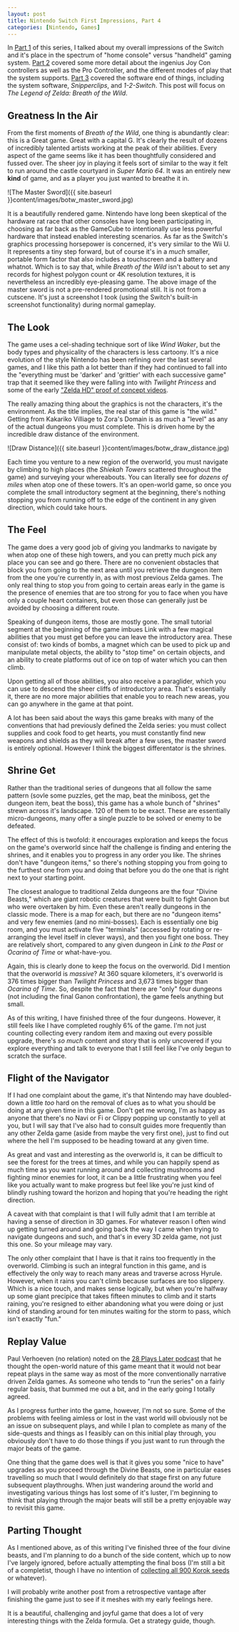 ```yaml
---
layout: post
title: Nintendo Switch First Impressions, Part 4
categories: [Nintendo, Games]
---
```


In [Part 1](http://www.bradwestness.com/2017/03/19/nintendo-switch-first-impressions-part-1) of this series, I talked about my overall impressions of the Switch and it's
place in the spectrum of "home console" versus "handheld" gaming system. [Part 2](http://www.bradwestness.com/2017/03/20/nintendo-switch-first-impressions-part-2) covered some more detail about the ingenius Joy Con controllers as well as the Pro Controller, and the different modes of play that the system supports. [Part 3](http://www.bradwestness.com/2017/03/21/nintendo-switch-first-impressions-part-3) covered the software end of things, including the system software, *Snipperclips*, and *1-2-Switch*. This post will focus on *The Legend of Zelda: Breath of the Wild*.

## Greatness In the Air

From the first moments of *Breath of the Wild*, one thing is abundantly clear: this is a Great game. Great with a capital G. It's clearly the result of dozens of incredibly talented artists working at the peak of their abilities. Every aspect of the game seems like it has been thoughtfully considered and fussed over. The sheer joy in playing it feels sort of similar to the way it felt to run around the castle courtyard in *Super Mario 64*. It was an entirely new **kind** of game, and as a player you just wanted to breathe it in.

![The Master Sword]({{ site.baseurl }}content/images/botw_master_sword.jpg)

It is a beautifully rendered game. Nintendo have long been skeptical of the hardware rat race that other consoles have long been participating in, choosing as far back as the GameCube to intentionally use less powerful hardware that instead enabled interesting scenarios. As far as the Switch's graphics processing horsepower is concerned, it's very similar to the Wii U. It represents a tiny step forward, but of course it's in a *much* smaller, portable form factor that also includes a touchscreen and a battery and whatnot. Which is to say that, while *Breath of the Wild* isn't about to set any records for highest polygon count or 4K resolution textures, it is nevertheless an incredibly eye-pleasing game. The above image of the master sword is not a pre-rendered promotional still. It is not from a cutscene. It's just a screenshot I took (using the Switch's built-in screenshot functionality) during normal gameplay.

## The Look

The game uses a cel-shading technique sort of like *Wind Waker*, but the body types and physicality of the characters is less cartoony. It's a nice evolution of the style Nintendo has been refining over the last several games, and I like this path a lot better than if they had continued to fall into the "everything must be 'darker' and 'grittier' with each successive game" trap that it seemed like they were falling into with *Twilight Princess* and some of the early ["Zelda HD" proof of concept videos](https://www.youtube.com/watch?v=UGSKW4d1kbI).

The really amazing thing about the graphics is not the characters, it's the environment. As the title implies, the real star of this game is "the wild." Getting from Kakariko Villiage to Zora's Domain is as much a "level" as any of the actual dungeons you must complete. This is driven home by the incredible draw distance of the environment.

![Draw Distance]({{ site.baseurl }}content/images/botw_draw_distance.jpg)

Each time you venture to a new region of the overworld, you must navigate by climbing to high places (the *Shiekah Towers* scattered throughout the game) and surveying your whereabouts. You can literally see for *dozens of miles* when atop one of these towers. It's an open-world game, so once you complete the small introductory segment at the beginning, there's nothing stopping you from running off to the edge of the continent in any given direction, which could take hours. 

## The Feel

The game does a very good job of giving you landmarks to navigate by when atop one of these high towers, and you can pretty much pick any place you can see and go there. There are no convenient obstacles that block you from going to the next area until you retrieve the dungeon item from the one you're currently in, as with most previous Zelda games. The only real thing to stop you from going to certain areas early in the game is the presence of enemies that are too strong for you to face when you have only a couple heart containers, but even those can generally just be avoided by choosing a different route.

Speaking of dungeon items, those are mostly gone. The small tutorial segment at the beginning of the game imbues Link with a few magical abilities that you must get before you can leave the introductory area. These consist of: two kinds of bombs, a magnet which can be used to pick up and manipulate metal objects, the ability to "stop time" on certain objects, and an ability to create platforms out of ice on top of water which you can then climb.

Upon getting all of those abilities, you also receive a paraglider, which you can use to descend the sheer cliffs of introductory area. That's essentially it, there are no more major abilities that enable you to reach new areas, you can go anywhere in the game at that point.

A lot has been said about the ways this game breaks with many of the conventions that had previously defined the Zelda series: you must collect supplies and cook food to get hearts, you must constantly find new weapons and shields as they will break after a few uses, the master sword is entirely optional. However I think the biggest differentator is the shrines.

## Shrine Get

Rather than the traditional series of dungeons that all follow the same pattern (sovle some puzzles, get the map, beat the miniboss, get the dungeon item, beat the boss), this game has a whole bunch of "shrines" strewn across it's landscape. 120 of them to be exact. These are essentially micro-dungeons, many offer a single puzzle to be solved or enemy to be defeated.

The effect of this is twofold: it encourages exploration and keeps the focus on the game's overworld since half the challenge is finding and entering the shrines, and it enables you to progress in any order you like. The shrines don't have "dungeon items," so there's nothing stopping you from going to the furthest one from you and doing that before you do the one that is right next to your starting point.

The closest analogue to traditional Zelda dungeons are the four "Divine Beasts," which are giant robotic creatures that were built to fight Ganon but who were overtaken by him. Even these aren't really dungeons in the classic mode. There is a map for each, but there are no "dungeon items" and very few enemies (and no mini-bosses). Each is essentially one big room, and you must activate five "terminals" (accessed by rotating or re-arranging the level itself in clever ways), and then you fight one boss. They are relatively short, compared to any given dungeon in *Link to the Past* or *Ocarina of Time* or what-have-you.

Again, this is clearly done to keep the focus on the overworld. Did I mention that the overworld is *massive*? At 360 square kilometers, it's overworld is 376 times bigger than *Twilight Princess* and 3,673 times bigger than *Ocarina of Time*. So, despite the fact that there are "only" four dungeons (not including the final Ganon confrontation), the game feels anything but small.

As of this writing, I have finished three of the four dungeons. However, it still feels like I have completed roughly 6% of the game. I'm not just counting collecting every random item and maxing out every possible upgrade, there's *so much* content and story that is only uncovered if you explore everything and talk to everyone that I still feel like I've only begun to scratch the surface.

## Flight of the Navigator

If I had one complaint about the game, it's that Nintendo may have doubled-down a little *too* hard on the removal of clues as to what you should be doing at any given time in this game. Don't get me wrong, I'm as happy as anyone that there's no Navi or Fi or Clippy popping up constantly to yell at you, but I will say that I've also had to consult guides more frequently than any other Zelda game (aside from maybe the very first one), just to find out where the hell I'm supposed to be heading toward at any given time.

As great and vast and interesting as the overworld is, it can be difficult to see the forest for the trees at times, and while you can happily spend as much time as you want running around and collecting mushrooms and fighting minor enemies for loot, it can be a little frustrating when you feel like you actually want to make progress but feel like you're just kind of blindly rushing toward the horizon and hoping that you're heading the right direction.

A caveat with that complaint is that I will fully admit that I am terrible at having a sense of direction in 3D games. For whatever reason I often wind up getting turned around and going back the way I came when trying to navigate dungeons and such, and that's in every 3D zelda game, not just this one. So your mileage may vary.

The only other complaint that I have is that it rains too frequently in the overworld. Climbing is such an integral function in this game, and is effectively the only way to reach many areas and traverse across Hyrule. However, when it rains you can't climb because surfaces are too slippery. Which is a nice touch, and makes sense logically, but when you're halfway up some giant precipice that takes fifteen minutes to climb and it starts raining, you're resigned to either abandoning what you were doing or just kind of standing around for ten minutes waiting for the storm to pass, which isn't exactly "fun."

## Replay Value

Paul Verhoeven (no relation) noted on the [28 Plays Later podcast](http://28playslater.com/) that he thought the open-world nature of this game meant that it would not bear repeat plays in the same way as most of the more conventionally narrative driven Zelda games. As someone who tends to "run the series" on a fairly regular basis, that bummed me out a bit, and in the early going I totally agreed.

As I progress further into the game, however, I'm not so sure. Some of the problems with feeling aimless or lost in the vast world will obviously not be an issue on subsequent plays, and while I plan to complete as many of the side-quests and things as I feasibly can on this initial play through, you obviously don't have to do those things if you just want to run through the major beats of the game.

One thing that the game does well is that it gives you some "nice to have" upgrades as you proceed through the Divine Beasts, one in particular eases travelling so much that I would definitely do that stage first on any future subsequent playthroughs. When just wandering around the world and investigating various things has lost some of it's luster, I'm beginning to think that playing through the major beats will still be a pretty enjoyable way to revisit this game.

## Parting Thought

As I mentioned above, as of this writing I've finished three of the four divine beasts, and I'm planning to do a bunch of the side content, which up to now I've largely ignored, before actually attempting the final boss (I'm still a bit of a completist, though I have no intention of [collecting all 900 Korok seeds](http://www.nintendolife.com/news/2017/03/heres_what_you_get_for_collecting_all_900_korok_seeds_in_zelda_breath_of_the_wild) or whatever).

I will probably write another post from a retrospective vantage after finishing the game just to see if it meshes with my early feelings here.

It is a beautiful, challenging and joyful game that does a lot of very interesting things with the Zelda formula. Get a strategy guide, though.